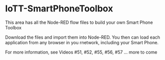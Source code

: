 # IoTT-SmartPhoneToolbox

This area has all the Node-RED flow files to build your own Smart Phone Toolbox

Download the files and import them into Node-RED. You then can load each application from any browser in you rnetwork, including your Smart Phone.

For more information, see Videos #51, #52, #55, #56, #57  ... more to come
